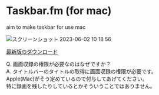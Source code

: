 # Taskbar.fm (for mac)
aim to make taskbar for use mac

![スクリーンショット 2023-06-02 10 18 56](https://github.com/fruitriin/taskbar/assets/18308639/e7138e77-6557-4150-904e-2bf52063b26c)

[最新版のダウンロード](https://github.com/fruitriin/taskbar/releases)

Q. 画面収録の権限が必要なのはなぜですか？  
A. タイトルバーのタイトルの取得に画面収録の権限が必要です。  
Apple(Mac)がそう定めているので付与してあげてください。  
特に録画を残したりしているとかそういうことではありません。  
